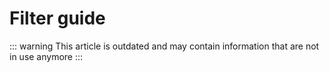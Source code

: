 # Filter guide

::: warning
This article is outdated and may contain information that are not in use anymore
:::

<!--@include: ./add-custom-filter.md -->
